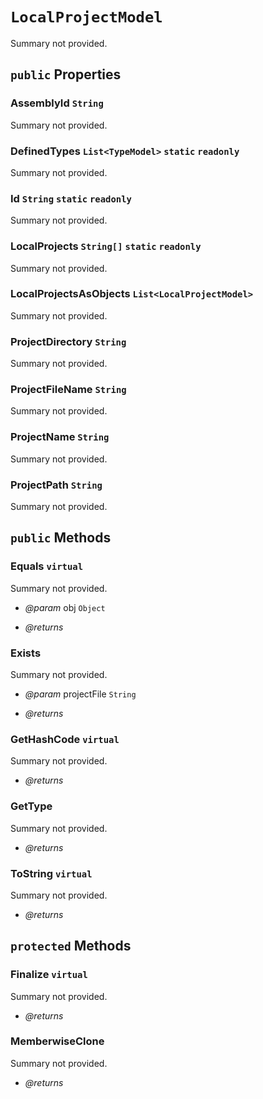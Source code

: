 # <code><span title="null">LocalProjectModel</span></code>

Summary not provided.

## `public` Properties

### AssemblyId <code><span title="null">String</span></code>

Summary not provided.

### DefinedTypes <code><span title="null">List</span><<span title="undefined">TypeModel</span>></code> `static` `readonly`

Summary not provided.

### Id <code><span title="null">String</span></code> `static` `readonly`

Summary not provided.

### LocalProjects <code><span title="null">String[]</span></code> `static` `readonly`

Summary not provided.

### LocalProjectsAsObjects <code><span title="null">List</span><<span title="undefined">LocalProjectModel</span>></code>

Summary not provided.

### ProjectDirectory <code><span title="null">String</span></code>

Summary not provided.

### ProjectFileName <code><span title="null">String</span></code>

Summary not provided.

### ProjectName <code><span title="null">String</span></code>

Summary not provided.

### ProjectPath <code><span title="null">String</span></code>

Summary not provided.



## `public` Methods

### Equals `virtual`

Summary not provided.

- *@param* obj <code><span title="null">Object</span></code>

- *@returns* 

### Exists

Summary not provided.

- *@param* projectFile <code><span title="null">String</span></code>

- *@returns* 

### GetHashCode `virtual`

Summary not provided.

- *@returns* 

### GetType

Summary not provided.

- *@returns* 

### ToString `virtual`

Summary not provided.

- *@returns* 

## `protected` Methods

### Finalize `virtual`

Summary not provided.

- *@returns* 

### MemberwiseClone

Summary not provided.

- *@returns* 